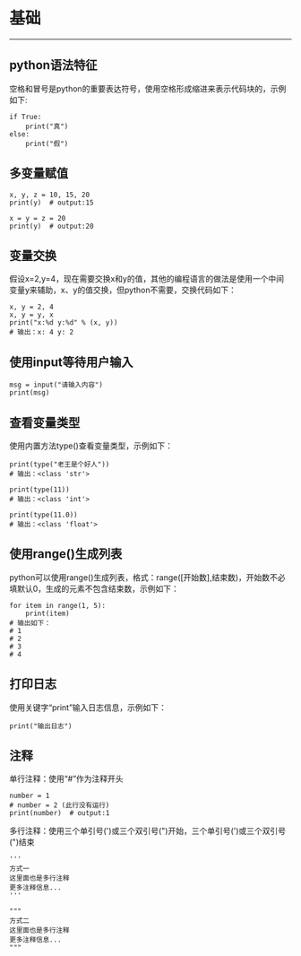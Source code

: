 # 基础 #

----------
## python语法特征 ##
空格和冒号是python的重要表达符号，使用空格形成缩进来表示代码块的，示例如下:
```
if True:
	print("真")
else:
	print("假")
```

## 多变量赋值 ##
```
x, y, z = 10, 15, 20
print(y)  # output:15

x = y = z = 20
print(y)  # output:20
```

## 变量交换 ##
假设x=2,y=4，现在需要交换x和y的值，其他的编程语言的做法是使用一个中间变量y来辅助，x、y的值交换，但python不需要，交换代码如下：
```
x, y = 2, 4
x, y = y, x
print("x:%d y:%d" % (x, y))
# 输出：x: 4 y: 2
```

## 使用input等待用户输入 ##
```
msg = input("请输入内容")
print(msg)
```

## 查看变量类型 ##
使用内置方法type()查看变量类型，示例如下：
```
print(type("老王是个好人"))
# 输出：<class 'str'>

print(type(11))
# 输出：<class 'int'>

print(type(11.0))
# 输出：<class 'float'>
```

## 使用range()生成列表 ##
python可以使用range()生成列表，格式：range([开始数],结束数)，开始数不必填默认0，生成的元素不包含结束数，示例如下：
```
for item in range(1, 5):
    print(item)
# 输出如下：
# 1
# 2
# 3
# 4
```

## 打印日志 ##
使用关键字“print”输入日志信息，示例如下：
```
print("输出日志")
```
## 注释 ##
单行注释：使用“#”作为注释开头
```
number = 1
# number = 2 (此行没有运行)
print(number)  # output:1
```

多行注释：使用三个单引号(')或三个双引号(")开始，三个单引号(')或三个双引号(")结束
```
'''
方式一
这里面也是多行注释
更多注释信息...
'''

"""
方式二
这里面也是多行注释
更多注释信息...
"""
```
